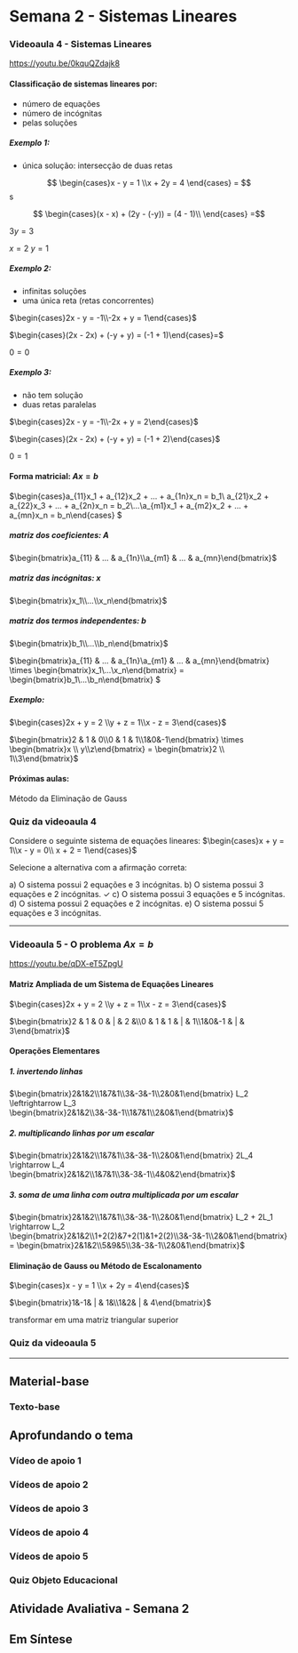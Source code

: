 # Semana 2 - Sistemas Lineares

### Videoaula 4 - Sistemas Lineares
https://youtu.be/0kquQZdajk8

#### Classificação de sistemas lineares por:
- número de equações
- número de incógnitas
- pelas soluções

##### Exemplo 1:
- única solução: intersecção de duas retas


$$ \begin{cases}x - y = 1 \\x + 2y = 4 \end{cases} = $$s


$$ \begin{cases}(x - x) + (2y - (-y)) = (4 - 1)\\ \end{cases} =$$

$3y = 3$

$x = 2$
$y = 1$

##### Exemplo 2: 
- infinitas soluções
- uma única reta (retas concorrentes)

$\begin{cases}2x - y = -1\\-2x + y = 1\end{cases}$

$\begin{cases}(2x - 2x) + (-y + y) = (-1 + 1)\end{cases}=$

$0 = 0$

##### Exemplo 3:
- não tem solução
- duas retas paralelas

$\begin{cases}2x - y = -1\\-2x + y = 2\end{cases}$

$\begin{cases}(2x - 2x) + (-y + y) = (-1 + 2)\end{cases}$

$0 = 1$

#### Forma matricial: $Ax = b$

$\begin{cases}a_{11}x_1 + a_{12}x_2 + ... + a_{1n}x_n = b_1\\ a_{21}x_2 + a_{22}x_3 + ... + a_{2n}x_n = b_2\\...\\a_{m1}x_1 + a_{m2}x_2 + ... + a_{mn}x_n = b_n\end{cases}
$

##### matriz dos coeficientes: $A$
$\begin{bmatrix}a_{11} & ... & a_{1n}\\a_{m1} & ... & a_{mn}\end{bmatrix}$

##### matriz das incógnitas: $x$
$\begin{bmatrix}x_1\\...\\x_n\end{bmatrix}$

##### matriz dos termos independentes: $b$
$\begin{bmatrix}b_1\\...\\b_n\end{bmatrix}$

$\begin{bmatrix}a_{11} & ... & a_{1n}\\a_{m1} & ... & a_{mn}\end{bmatrix} \times \begin{bmatrix}x_1\\...\\x_n\end{bmatrix} = \begin{bmatrix}b_1\\...\\b_n\end{bmatrix} $

##### Exemplo:
$\begin{cases}2x + y = 2 \\y + z = 1\\x - z = 3\end{cases}$

$\begin{bmatrix}2 & 1 & 0\\0 & 1 & 1\\1&0&-1\end{bmatrix} \times \begin{bmatrix}x \\ y\\z\end{bmatrix} = \begin{bmatrix}2 \\ 1\\3\end{bmatrix}$

#### Próximas aulas:
Método da Eliminação de Gauss


### Quiz da videoaula 4

Considere o seguinte sistema de equações lineares: 
$\begin{cases}x + y = 1\\x - y = 0\\ x + 2 = 1\end{cases}$

Selecione a alternativa com a afirmação correta:

a) O sistema possui 2 equações e 3 incógnitas.
b) O sistema possui 3 equações e 2 incógnitas. &check;
c) O sistema possui 3 equações e 5 incógnitas.
d) O sistema possui 2 equações e 2 incógnitas. 
e) O sistema possui 5 equações e 3 incógnitas.

---

### Videoaula 5 - O problema $Ax = b$
https://youtu.be/qDX-eT5ZpgU

#### Matriz Ampliada de um Sistema de Equações Lineares
$\begin{cases}2x + y = 2 \\y + z = 1\\x - z = 3\end{cases}$

$\begin{bmatrix}2 & 1 & 0 & | & 2 &\\0 & 1 & 1 & | & 1\\1&0&-1 & | & 3\end{bmatrix}$

#### Operações Elementares
##### 1. invertendo linhas
$\begin{bmatrix}2&1&2\\1&7&1\\3&-3&-1\\2&0&1\end{bmatrix}  L_2 \leftrightarrow L_3 \begin{bmatrix}2&1&2\\3&-3&-1\\1&7&1\\2&0&1\end{bmatrix}$

##### 2. multiplicando linhas por um escalar
$\begin{bmatrix}2&1&2\\1&7&1\\3&-3&-1\\2&0&1\end{bmatrix}  2L_4 \rightarrow L_4 \begin{bmatrix}2&1&2\\1&7&1\\3&-3&-1\\4&0&2\end{bmatrix}$

##### 3. soma de uma linha com outra multiplicada por um escalar
$\begin{bmatrix}2&1&2\\1&7&1\\3&-3&-1\\2&0&1\end{bmatrix} L_2 + 2L_1 \rightarrow L_2 \begin{bmatrix}2&1&2\\1+2(2)&7+2(1)&1+2(2)\\3&-3&-1\\2&0&1\end{bmatrix}= \begin{bmatrix}2&1&2\\5&9&5\\3&-3&-1\\2&0&1\end{bmatrix}$

#### Eliminação de Gauss ou Método de Escalonamento
$\begin{cases}x - y = 1 \\x + 2y = 4\end{cases}$

$\begin{bmatrix}1&-1& | & 1&\\1&2& | & 4\end{bmatrix}$

transformar em uma matriz triangular superior


### Quiz da videoaula 5

---

## Material-base
### Texto-base

## Aprofundando o tema
### Vídeo de apoio 1
### Vídeos de apoio 2
### Vídeos de apoio 3
### Vídeos de apoio 4
### Vídeos de apoio 5
### Quiz Objeto Educacional

## Atividade Avaliativa - Semana 2

## Em Síntese